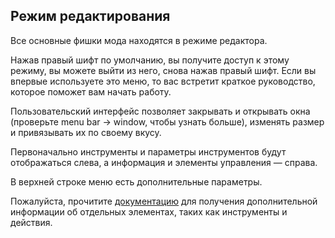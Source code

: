 ## Режим редактирования

Все основные фишки мода находятся в режиме редактора.

Нажав правый шифт по умолчанию, вы получите доступ к этому режиму, вы можете выйти из него, снова нажав правый шифт. 
Если вы впервые используете это меню, то  вас встретит краткое руководство, которое поможет вам начать работу. 

Пользовательский интерфейс позволяет закрывать и открывать окна (проверьте menu bar -> window, чтобы узнать больше), изменять размер и привязывать их по своему вкусу.

Первоначально инструменты и параметры инструментов будут отображаться слева, а информация и элементы управления — справа. 

В верхней строке меню есть дополнительные параметры.

Пожалуйста, прочитите [документацию](https://axiomdocs.moulberry.com/editor/intro.html) для получения дополнительной информации об отдельных элементах, таких как инструменты и действия.
